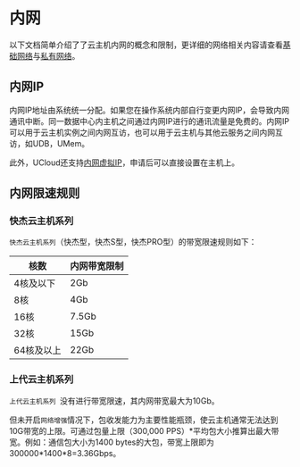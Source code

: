 # 内网

以下文档简单介绍了了云主机内网的概念和限制，更详细的网络相关内容请查看[基础网络](unet)与[私有网络](vpc)。

## 内网IP

内网IP地址由系统统一分配。如果您在操作系统内部自行变更内网IP，会导致内网通讯中断。同一数据中心内主机之间通过内网IP进行的通讯流量是免费的。内网IP可以用于云主机实例之间内网互访，也可以用于云主机与其他云服务之间内网互访，如UDB，UMem。

此外，UCloud还支持[内网虚拟IP](vpc/introduction/vip)，申请后可以直接设置在主机上。

## 内网限速规则

### 快杰云主机系列

 `快杰云主机系列`（快杰型，快杰S型，快杰PRO型）的带宽限速规则如下：

| 核数 | 内网带宽限制 |
| ---- | ----- |
| 4核及以下 |	2Gb |
| 8核	| 4Gb |
| 16核 |	7.5Gb |
| 32核 |	15Gb |
| 64核及以上 | 22Gb |

### 上代云主机系列

`上代云主机系列 `没有进行带宽限速，其内网带宽最大为10Gb。

但未开启`网络增强`情况下，包收发能力为主要性能瓶颈，使云主机通常无法达到10G带宽的上限。可通过包量上限（300,000 PPS）\*平均包大小推算出最大带宽。例如：通信包大小为1400 bytes的大包，带宽上限即为300000\*1400\*8=3.36Gbps。

